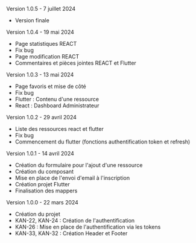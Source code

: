 Version 1.0.5 - 7 juillet 2024

- Version finale

Version 1.0.4 - 19 mai 2024

- Page statistiques REACT
- Fix bug
- Page modification REACT
- Commentaires et pièces jointes REACT et Flutter

Version 1.0.3 - 13 mai 2024

- Page favoris et mise de côté
- Fix bug
- Flutter : Contenu d'une ressource
- React : Dashboard Administrateur

Version 1.0.2 - 29 avril 2024

- Liste des ressources react et flutter
- Fix bug
- Commencement du flutter (fonctions authentification token et refresh)

Version 1.0.1 - 14 avril 2024

- Création du formulaire pour l'ajout d'une ressource
- Création du composant
- Mise en place de l'envoi d'email à l'inscription
- Création projet Flutter
- Finalisation des mappers

Version 1.0.0 - 22 mars 2024

- Création du projet
- KAN-22, KAN-24 : Création de l'authentification
- KAN-26 : Mise en place de l'authentification via les tokens
- KAN-33, KAN-32 : Création Header et Footer
